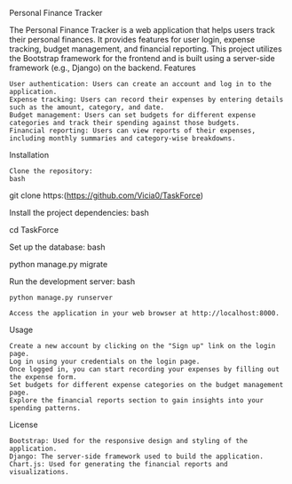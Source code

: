 Personal Finance Tracker

The Personal Finance Tracker is a web application that helps users track their personal finances. It provides features for user login, expense tracking, budget management, and financial reporting. This project utilizes the Bootstrap framework for the frontend and is built using a server-side framework (e.g., Django) on the backend.
Features

    User authentication: Users can create an account and log in to the application.
    Expense tracking: Users can record their expenses by entering details such as the amount, category, and date.
    Budget management: Users can set budgets for different expense categories and track their spending against those budgets.
    Financial reporting: Users can view reports of their expenses, including monthly summaries and category-wise breakdowns.

Installation

    Clone the repository:
    bash

git clone https:(https://github.com/Vicia0/TaskForce)

Install the project dependencies:
bash

cd TaskForce

Set up the database:
bash

python manage.py migrate

Run the development server:
bash

    python manage.py runserver

    Access the application in your web browser at http://localhost:8000.

Usage

    Create a new account by clicking on the "Sign up" link on the login page.
    Log in using your credentials on the login page.
    Once logged in, you can start recording your expenses by filling out the expense form.
    Set budgets for different expense categories on the budget management page.
    Explore the financial reports section to gain insights into your spending patterns.


License

    Bootstrap: Used for the responsive design and styling of the application.
    Django: The server-side framework used to build the application.
    Chart.js: Used for generating the financial reports and visualizations.

